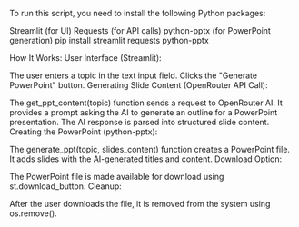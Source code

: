 To run this script, you need to install the following Python packages:

Streamlit (for UI)
Requests (for API calls)
python-pptx (for PowerPoint generation)
pip install streamlit requests python-pptx

How It Works:
User Interface (Streamlit):

The user enters a topic in the text input field.
Clicks the "Generate PowerPoint" button.
Generating Slide Content (OpenRouter API Call):

The get_ppt_content(topic) function sends a request to OpenRouter AI.
It provides a prompt asking the AI to generate an outline for a PowerPoint presentation.
The AI response is parsed into structured slide content.
Creating the PowerPoint (python-pptx):

The generate_ppt(topic, slides_content) function creates a PowerPoint file.
It adds slides with the AI-generated titles and content.
Download Option:

The PowerPoint file is made available for download using st.download_button.
Cleanup:

After the user downloads the file, it is removed from the system using os.remove().
